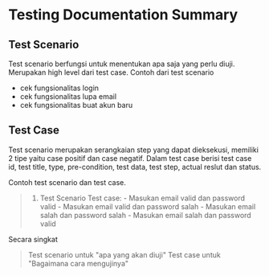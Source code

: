 # Testing Documentation Summary

## Test Scenario
Test scenario berfungsi untuk menentukan apa saja yang perlu diuji. Merupakan high level dari test case.
Contoh dari test scenario
- cek fungsionalitas login
- cek fungsionalitas lupa email
- cek fungsionalitas buat akun baru

## Test Case
Test scenario merupakan serangkaian step yang dapat dieksekusi, memiliki 2 tipe yaitu case positif dan case negatif.
Dalam test case berisi test case id, test title, type, pre-condition, test data, test step, actual reslut dan status.

Contoh test scenario dan test case.
> 1. Test Scenario
Test case:
    - Masukan email valid dan password valid
    - Masukan email valid dan password salah
    - Masukan email salah dan password salah
    - Masukan email salah dan password valid

Secara singkat
> Test scenario untuk "apa yang akan diuji"
> Test case untuk "Bagaimana cara mengujinya"